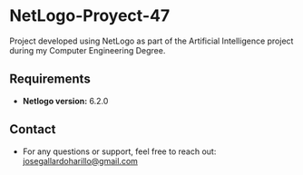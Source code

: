 # NetLogo-Proyect-47
Project developed using NetLogo as part of the Artificial Intelligence project during my Computer Engineering Degree.

## Requirements
- **Netlogo version:** 6.2.0

## Contact
- For any questions or support, feel free to reach out: josegallardoharillo@gmail.com

